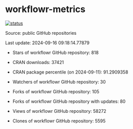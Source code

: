 
<!-- README.md is generated from README.Rmd. Please edit that file -->

# workflowr-metrics

[![status](https://github.com/workflowr/workflowr-metrics/workflows/metrics/badge.svg)](https://github.com/workflowr/workflowr-metrics/actions/workflows/metrics.yaml)

Source: public GitHub repositories

Last update: 2024-09-16 09:18:14.77879

<!--





* Weekly active projects (unique users):  ()

* Monthly active projects (unique users):  ()

* Number of workflowr projects on GitHub: 


-->

  - Stars of workflowr GitHub repository: 818

  - CRAN downloads: 37421

  - CRAN package percentile (on 2024-09-11): 91.2909358

  - Watchers of workflowr GitHub repository: 30

  - Forks of workflowr GitHub repository: 105

  - Forks of workflowr GitHub repository with updates: 80

  - Views of workflowr GitHub repository: 58272

  - Clones of workflowr GitHub repository: 5595
